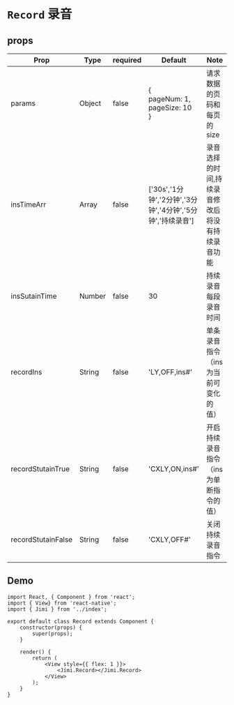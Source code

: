<!--
 * @Descripttion: 
 * @version: 
 * @Author: liujinyuan
 * @Date: 2019-09-30 10:07:38
 * @LastEditors: liujinyuan
 * @LastEditTime: 2019-09-30 11:37:18
 -->
# `Record` 录音

## props
| Prop | Type | required | Default | Note |
|---|---|---|---|---|
| params | Object | false | {<br>pageNum: 1,<br>pageSize: 10<br>} | 请求数据的页码和每页的size |
| insTimeArr | Array | false | ['30s','1分钟','2分钟','3分钟','4分钟','5分钟','持续录音'] | 录音选择的时间,持续录音修改后将没有持续录音功能
| insSutainTime | Number | false | 30 | 持续录音每段录音时间 |
| recordIns | String | false | 'LY,OFF,ins#' | 单条录音指令（ins为当前可变化的值） |
| recordStutainTrue | String | false | 'CXLY,ON,ins#' | 开启持续录音指令（ins为单断指令的值） |
| recordStutainFalse | String | false | 'CXLY,OFF#' | 关闭持续录音指令 |

## Demo
```
import React, { Component } from 'react';
import { View} from 'react-native';
import { Jimi } from '../index';

export default class Record extends Component {
    constructor(props) {
        super(props);
    }

    render() {
        return (
            <View style={{ flex: 1 }}>
                <Jimi.Record></Jimi.Record>
            </View>
        );
    }
}
```
